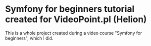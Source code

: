 # Symfony for beginners tutorial created for VideoPoint.pl (Helion)

This is a whole project created during a video course "Symfony for beginners", which I did. 

